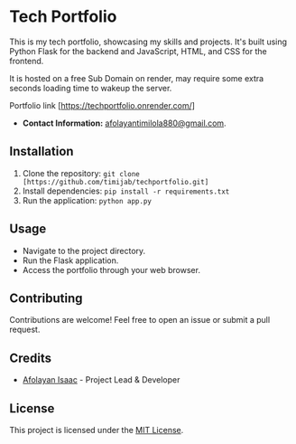 # Tech Portfolio

This is my tech portfolio, showcasing my skills and projects. It's built using Python Flask for the backend and JavaScript, HTML, and CSS for the frontend.

It is hosted on a free Sub Domain on render, may require some extra seconds loading time to wakeup the server.

Portfolio link [https://techportfolio.onrender.com/]

- **Contact Information:** afolayantimilola880@gmail.com.

## Installation

1. Clone the repository: `git clone [https://github.com/timijab/techportfolio.git]`
2. Install dependencies: `pip install -r requirements.txt`
3. Run the application: `python app.py`

## Usage

- Navigate to the project directory.
- Run the Flask application.
- Access the portfolio through your web browser.

## Contributing

Contributions are welcome! Feel free to open an issue or submit a pull request.

## Credits

- [Afolayan Isaac](https://github.com/timijab) - Project Lead & Developer

## License

This project is licensed under the [MIT License](LICENSE).
